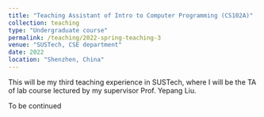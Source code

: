 ```yaml
---
title: "Teaching Assistant of Intro to Computer Programming (CS102A)"
collection: teaching
type: "Undergraduate course"
permalink: /teaching/2022-spring-teaching-3
venue: "SUSTech, CSE department"
date: 2022
location: "Shenzhen, China"
---
```


This will be my third teaching experience in SUSTech, where I will be the TA of lab course lectured by my supervisor Prof. Yepang Liu.

To be continued
